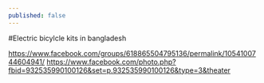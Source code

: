 ```yaml
---
published: false
---
```

#Electric bicylcle kits in bangladesh

https://www.facebook.com/groups/618865504795136/permalink/1054100744604941/
https://www.facebook.com/photo.php?fbid=932535990100126&set=p.932535990100126&type=3&theater
